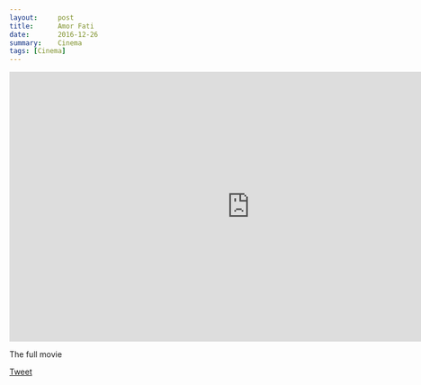 ```yaml
---
layout:     post
title:      Amor Fati
date:       2016-12-26
summary:    Cinema  
tags: [Cinema]
---
```




<iframe width="853" height="480" src="https://www.youtube.com/embed/i3cUMmpX-lg" frameborder="0" allowfullscreen></iframe>

The full movie

<a href="https://twitter.com/share" class="twitter-share-button" data-show-count="false">Tweet</a><script async src="//platform.twitter.com/widgets.js" charset="utf-8"></script>

